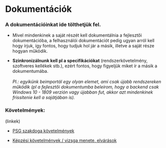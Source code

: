# Dokumentációk

### A dokumentációinkat ide tölthetjük fel. 

- Mivel mindenkinek a saját részét kell dokumentálnia a fejlesztői dokumentációba, a felhasználói dokumentációt pedig ugyan arról kell hogy írjuk, így fontos, hogy tudjuk hol jár a másik, illetve a saját része hogyan működik.

- **Szinkronizálnunk kell pl a specifikációkat** (rendszerkövetelmény, szoftveres kellékek stb.), ezért fontos, hogy figyeljük miket ír a másik a dokumentumába.<br/><br/>
*Pl.: egyikünk beimportál egy olyan elemet, ami csak újabb rendszereken működik (pl a fejlesztői dokumentumba beleírom, hogy a backend csak Windows 10 - 1809 verzión vagy újabban fut, akkor azt mindenkinek frissítenie kell a sajátjában is).*

### Követelmények:
(linkek)

- <a href="https://api.mcitomi.hu/files/SZOFTVERFEJLESZT%C3%85%C2%90-szakdoga.pdf">PSG szakdoga követelmények</a>

- <a href="https://api.mcitomi.hu/files/SzoftverfejlesztÅ-Ã©s-tesztelÅ-2023.11.21.-v3%20(1).pdf">Képzési követelmények / vizsga menete, elvárások</a>